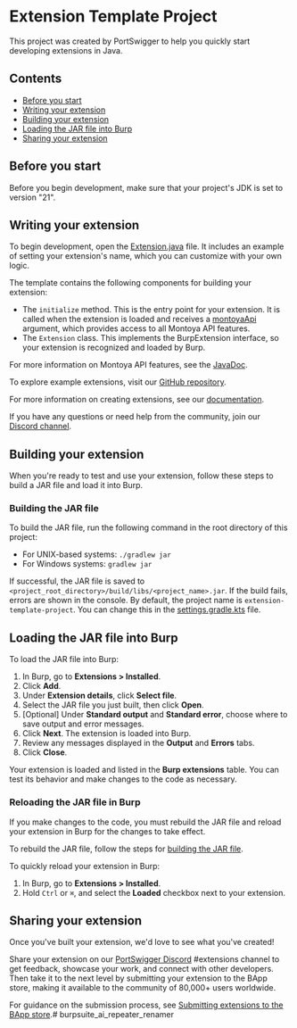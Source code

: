 # Extension Template Project

This project was created by PortSwigger to help you quickly start developing extensions in Java.

## Contents
* [Before you start](#before-you-start)
* [Writing your extension](#writing-your-extension)
* [Building your extension](#building-your-extension)
* [Loading the JAR file into Burp](#loading-the-jar-file-into-burp)
* [Sharing your extension](#sharing-your-extension)


## Before you start

Before you begin development, make sure that your project's JDK is set to version "21".


## Writing your extension

To begin development, open the [Extension.java](src/main/java/Extension.java) file. It includes an example of setting your extension's name, which you can customize with your own logic.

The template contains the following components for building your extension:

* The `initialize` method. This is the entry point for your extension. It is called when the extension is loaded and receives a [montoyaApi](https://portswigger.github.io/burp-extensions-montoya-api/javadoc/burp/api/montoya/MontoyaApi.html) argument, which provides access to all Montoya API features.
* The `Extension` class. This implements the BurpExtension interface, so your extension is recognized and loaded by Burp.

For more information on Montoya API features, see the [JavaDoc](https://portswigger.github.io/burp-extensions-montoya-api/javadoc/burp/api/montoya/MontoyaApi.html).

To explore example extensions, visit our [GitHub repository](https://github.com/PortSwigger/burp-extensions-montoya-api-examples).

For more information on creating extensions, see our [documentation](https://portswigger.net/burp/documentation/desktop/extensions/creating).

If you have any questions or need help from the community, join our [Discord channel](https://discord.com/channels/1159124119074381945/1164175825474686996).


## Building your extension

When you're ready to test and use your extension, follow these steps to build a JAR file and load it into Burp.

### Building the JAR file

To build the JAR file, run the following command in the root directory of this project:

* For UNIX-based systems: `./gradlew jar`
* For Windows systems: `gradlew jar`

If successful, the JAR file is saved to `<project_root_directory>/build/libs/<project_name>.jar`. If the build fails, errors are shown in the console. By default, the project name is `extension-template-project`. You can change this in the [settings.gradle.kts](./settings.gradle.kts) file.


## Loading the JAR file into Burp

To load the JAR file into Burp:

1. In Burp, go to **Extensions > Installed**.
2. Click **Add**.
3. Under **Extension details**, click **Select file**.
4. Select the JAR file you just built, then click **Open**.
5. [Optional] Under **Standard output** and **Standard error**, choose where to save output and error messages.
6. Click **Next**. The extension is loaded into Burp.
7. Review any messages displayed in the **Output** and **Errors** tabs.
8. Click **Close**.

Your extension is loaded and listed in the **Burp extensions** table. You can test its behavior and make changes to the code as necessary.

### Reloading the JAR file in Burp

If you make changes to the code, you must rebuild the JAR file and reload your extension in Burp for the changes to take effect.

To rebuild the JAR file, follow the steps for [building the JAR file](#building-the-jar-file).

To quickly reload your extension in Burp:

1. In Burp, go to **Extensions > Installed**.
2. Hold `Ctrl` or `⌘`, and select the **Loaded** checkbox next to your extension.


## Sharing your extension

Once you've built your extension, we'd love to see what you've created!

Share your extension on our [PortSwigger Discord](https://discord.com/channels/1159124119074381945/1164175825474686996) #extensions channel to get feedback, showcase your work, and connect with other developers.
Then take it to the next level by submitting your extension to the BApp store, making it available to the community of 80,000+ users worldwide.

For guidance on the submission process, see [Submitting extensions to the BApp store](https://portswigger.net/burp/documentation/desktop/extensions/creating/bapp-store-submitting-extensions).# burpsuite_ai_repeater_renamer
